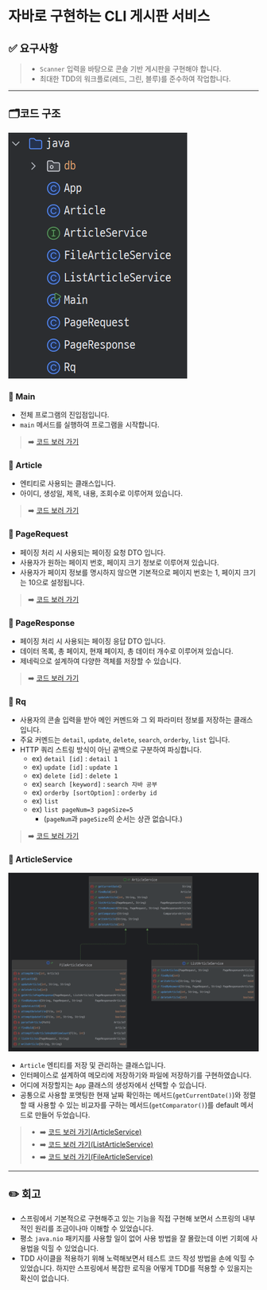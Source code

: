 # 자바로 구현하는 CLI 게시판 서비스

## ✅ 요구사항

> - `Scanner` 입력을 바탕으로 콘솔 기반 게시판을 구현해야 합니다.
> - 최대한 TDD의 워크플로(레드, 그린, 블루)를 준수하여 작업합니다.

---

## 🗂️코드 구조

![img.png](img.png)

### 🚀 Main

- 전체 프로그램의 진입점입니다.
- `main` 메서드를 실행하여 프로그램을 시작합니다.

> ➡️ [코드 보러 가기](https://github.com/geun-00/cli-service/blob/main/src/main/java/Main.java)

### 🚀 Article

- 엔티티로 사용되는 클래스입니다.
- 아이디, 생성일, 제목, 내용, 조회수로 이루어져 있습니다.

> ➡️ [코드 보러 가기](https://github.com/geun-00/cli-service/blob/main/src/main/java/Article.java)

### 🚀 PageRequest

- 페이징 처리 시 사용되는 페이징 요청 DTO 입니다.
- 사용자가 원하는 페이지 번호, 페이지 크기 정보로 이루어져 있습니다.
- 사용자가 페이지 정보를 명시하지 않으면 기본적으로 페이지 번호는 1, 페이지 크기는 10으로 설정됩니다.

> ➡️ [코드 보러 가기](https://github.com/geun-00/cli-service/blob/main/src/main/java/PageRequest.java)

### 🚀 PageResponse

- 페이징 처리 시 사용되는 페이징 응답 DTO 입니다.
- 데이터 목록, 총 페이지, 현재 페이지, 총 데이터 개수로 이루어져 있습니다.
- 제네릭으로 설계하여 다양한 객체를 저장할 수 있습니다.

> ➡️ [코드 보러 가기](https://github.com/geun-00/cli-service/blob/main/src/main/java/PageResponse.java)

### 🚀 Rq

- 사용자의 콘솔 입력을 받아 메인 커멘드와 그 외 파라미터 정보를 저장하는 클래스입니다.
- 주요 커멘드는 `detail`, `update`, `delete`, `search`, `orderby`, `list` 입니다.
- HTTP 쿼리 스트링 방식이 아닌 공백으로 구분하여 파싱합니다.
  - ex) `detail [id]` : `detail 1`
  - ex) `update [id]` : `update 1`
  - ex) `delete [id]` : `delete 1`
  - ex) `search [keyword]` : `search 자바 공부`
  - ex) `orderby [sortOption]` : `orderby id`
  - ex) `list`
  - ex) `list pageNum=3 pageSize=5`
    - (`pageNum`과 `pageSize`의 순서는 상관 없습니다.)

> ➡️ [코드 보러 가기](https://github.com/geun-00/cli-service/blob/main/src/main/java/Rq.java)

### 🚀 ArticleService

![img_1.png](img_1.png)

- `Article` 엔티티를 저장 및 관리하는 클래스입니다.
- 인터페이스로 설계하여 메모리에 저장하기와 파일에 저장하기를 구현하였습니다.
- 어디에 저장할지는 `App` 클래스의 생성자에서 선택할 수 있습니다.
- 공통으로 사용할 포맷팅한 현재 날짜 확인하는 메서드(`getCurrentDate()`)와 정렬할 때 사용할 수 있는 비교자를 구하는 메서드(`getComparator()`)를
default 메서드로 만들어 두었습니다.

> - ➡️ [코드 보러 가기(ArticleService)](https://github.com/geun-00/cli-service/blob/main/src/main/java/ArticleService.java)
> - ➡️ [코드 보러 가기(ListArticleService)](https://github.com/geun-00/cli-service/blob/main/src/main/java/ListArticleService.java)
> - ➡️ [코드 보러 가기(FileArticleService)](https://github.com/geun-00/cli-service/blob/main/src/main/java/FileArticleService.java)

---

## ✏️ 회고

- 스프링에서 기본적으로 구현해주고 있는 기능을 직접 구현해 보면서 스프링의 내부적인 원리를
조금이나마 이해할 수 있었습니다.
- 평소 `java.nio` 패키지를 사용할 일이 없어 사용 방법을 잘 몰랐는데 이번 기회에
사용법을 익힐 수 있었습니다.
- TDD 사이클을 적용하기 위해 노력해보면서 테스트 코드 작성 방법을 손에 익힐 수 있었습니다.
하지만 스프링에서 복잡한 로직을 어떻게 TDD를 적용할 수 있을지는 확신이 없습니다.